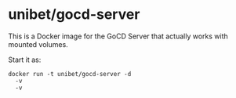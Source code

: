 # unibet/gocd-server

This is a Docker image for the GoCD Server that actually works with mounted volumes.

Start it as:

```
docker run -t unibet/gocd-server -d
  -v
  -v
```


